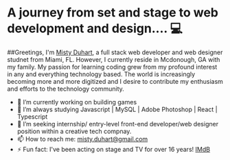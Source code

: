 # A journey from set and stage to web development and design.... :computer: 


##Greetings, I'm [Misty Duhart](https://mduhart82.github.io/md-techie/), a full stack web developer and web designer studnet from Miami, FL. However, I currently reside in Mcdonough, GA with my family. My passion for learning coding grew from my profound interest in any and everything technology based. The world is increasingly becoming more and more digitized and I desire to contribute my enthusiasm and efforts to the technology community. 

- 🔭 I’m currently working on building games 
- 🌱 I’m always studying Javascript | MySQL | Adobe Photoshop | React | Typescript 
- 🤔 I’m seeking internship/ entry-level front-end developer/web designer position within a creative tech compnay.
- 📫 How to reach me: misty.duhart@gmail.com
- ⚡ Fun fact: I've been acting on stage and TV for over 16 years! [IMdB](https://www.imdb.com/name/nm2722124/)


